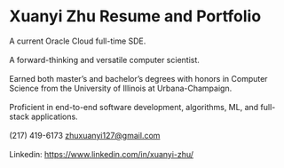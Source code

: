 # Xuanyi Zhu Resume and Portfolio
A current Oracle Cloud full-time SDE. <br /> <br />
A forward-thinking and versatile computer scientist. <br /> <br />
Earned both master’s and bachelor’s degrees with honors in Computer Science from the University of Illinois at Urbana-Champaign. <br /> <br />
Proficient in end-to-end software development, algorithms, ML, and full-stack applications. <br /> <br />
(217) 419-6173 zhuxuanyi127@gmail.com <br /> <br />
Linkedin: https://www.linkedin.com/in/xuanyi-zhu/ <br /> <br />

